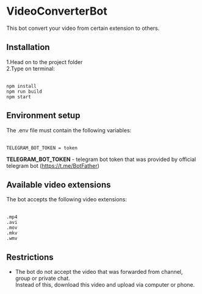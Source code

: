 # VideoConverterBot
This bot convert your video from certain extension to others.

<h2>Installation</h2>
1.Head on to the project folder<br>
2.Type on terminal:<br><br>

```
npm install
npm run build
npm start
```

<h2>Environment setup</h2>
The .env file must contain the following variables:<br><br>

```
TELEGRAM_BOT_TOKEN = token
```

<b>TELEGRAM_BOT_TOKEN</b> - telegram bot token that was provided by official telegram bot (https://t.me/BotFather)<br>

<h2>Available video extensions</h2>
The bot accepts the following video extensions:<br><br>

```
.mp4
.avi
.mov
.mkv
.wmv
```

<h2>Restrictions</h2>

- The bot do not accept the video that was forwarded from channel, group or private chat.<br>
Instead of this, download this video and upload via computer or phone.

